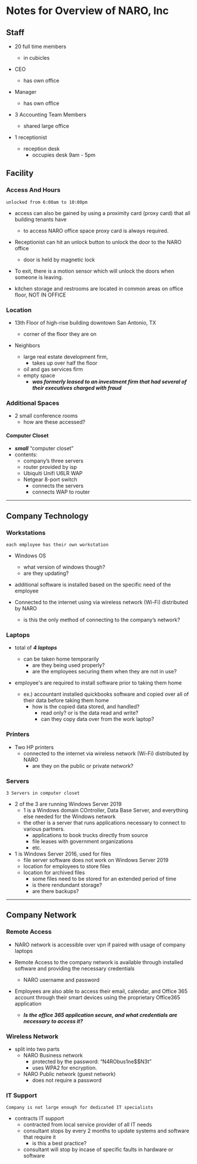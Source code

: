# Notes for Overview of NARO, Inc

## Staff

* 20 full time members
  * in cubicles

* CEO
  * has own office
* Manager
  * has own office
* 3 Accounting Team Members
  * shared large office

* 1 receptionist
  * reception desk
    * occupies desk 9am - 5pm

## Facility

### Access And Hours

    unlocked from 6:00am to 10:00pm

* access can also be gained by using a proximity card (proxy card) that all building tenants have
  * to access NARO office space proxy card is always required.

* Receptionist can hit an unlock button to unlock the door to the NARO office
  * door is held by magnetic lock

* To exit, there is a motion sensor which will unlock the doors when someone is leaving.

* kitchen storage and restrooms are located in common areas on office floor, NOT IN OFFICE

### Location

* 13th Floor of high-rise building downtown San Antonio, TX
  * corner of the floor they are on

* Neighbors
  * large real estate development firm,
    * takes up over half the floor
  * oil and gas services firm
  * empty space
    * ***was formerly leased to an investment firm that had several of their executives charged with fraud***
  
### Additional Spaces

* 2 small conference rooms
  * how are these accessed?

#### Computer Closet

* ***small*** “computer closet”
* contents:
  * company’s three servers
  * router provided by isp
  * Ubiquiti Unifi U6LR WAP
  * Netgear 8-port switch
    * connects the servers
    * connects WAP to router

___

## Company Technology

### Workstations

    each employee has their own workstation

* Windows OS
  * what version of windows though?
  * are they updating?

* additional software is installed based on the specific need of the employee

* Connected to the internet using via wireless network (Wi-Fi) distributed by NARO
  * is this the only method of connecting to the company’s network?

### Laptops

* total of ***4 laptops***
  * can be taken home temporarily
    * are they being used properly?
    * are the employees securing them when they are not in use?

* employee's are required to install software prior to taking them home
  * ex.) accountant installed quickbooks software and copied over all of their data before taking them home
    * how is the copied data stored, and handled?
      * read only? or is the data read and write?
      * can they copy data over from the work laptop?

### Printers

* Two HP printers
  * connected to the internet via wireless network (Wi-Fi) distributed by NARO
    * are they on the public or private network?

### Servers

    3 Servers in computer closet

* 2 of the 3 are running Windows Server 2019
  * 1 is a Windows domain COntroller, Data Base Server, and everything else needed for the Windows network
  * the other is a server that runs applications necessary to connect to various partners.
    * applications to book trucks directly from source
    * file leases with government organizations
    * etc.
* 1 is Windows Server 2016, used for files
  * file server software does not work on Windows Server 2019
  * location for employees to store files
  * location for archived files
    * some files need to be stored for an extended period of time
    * is there rendundant storage?
    * are there backups?

___

## Company Network

### Remote Access

* NARO network is accessible over vpn if paired with usage of company laptops
* Remote Access to the company network is available through installed software and providing the necessary credentials
  * NARO username and password

* Employees are also able to access their email, calendar, and Office 365 account through their smart devices using the proprietary Office365 application
  * ***Is the office 365 application secure, and what credentials are necessary to access it?***

### Wireless Network

* split into two parts
  * NARO Business network
    * protected by the password: “N4RObus1ne$$N3t”
    * uses WPA2 for encryption.
  * NARO Public network (guest network)
    * does not require a password

### IT Support

    Company is not large enough for dedicated IT specialists

* contracts IT support
  * contracted from local service provider of all IT needs
  * consultant stops by every 2 months to update systems and software that require it
    * is this a best practice?
  * consultant will stop by incase of specific faults in hardware or software
